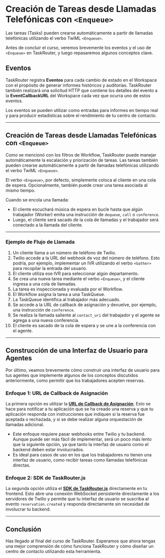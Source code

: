 # Creación de Tareas desde Llamadas Telefónicas con `<Enqueue>`

Las tareas (Tasks) pueden crearse automáticamente a partir de llamadas telefónicas utilizando el verbo TwiML `<Enqueue>`.

Antes de concluir el curso, veremos brevemente los eventos y el uso de `<Enqueue>` en TaskRouter, y luego repasaremos algunos conceptos clave.

## Eventos

TaskRouter registra **Eventos** para cada cambio de estado en el Workspace con el propósito de generar informes históricos y auditorías. TaskRouter también realizará una solicitud HTTP que contiene los detalles del evento a la **EventCallbackURL** del Workspace cada vez que ocurra uno de estos eventos.

Los eventos se pueden utilizar como entradas para informes en tiempo real y para producir estadísticas sobre el rendimiento de tu centro de contacto.

---

## Creación de Tareas desde Llamadas Telefónicas con `<Enqueue>`

Como se mencionó con los filtros de Workflow, TaskRouter puede manejar automáticamente la escalación y priorización de tareas. Las tareas también pueden crearse automáticamente a partir de llamadas telefónicas utilizando el verbo TwiML `<Enqueue>`.

El verbo `<Enqueue>`, por defecto, simplemente coloca al cliente en una cola de espera. Opcionalmente, también puede crear una tarea asociada al mismo tiempo.

Cuando se encola una llamada:

- El cliente escuchará música de espera en bucle hasta que algún trabajador (Worker) emita una instrucción de `dequeue`, `call` o `conference`.
- Luego, el cliente será sacado de la cola de llamadas y el trabajador será conectado a la llamada del cliente.

---

### Ejemplo de Flujo de Llamada

1. Un cliente llama a un número de teléfono de Twilio.
2. Twilio accede a la URL del webhook de voz del número de teléfono. Esto podría, por ejemplo, implementar un IVR utilizando el verbo `<Gather>` para recopilar la entrada del usuario.
3. El cliente utiliza ese IVR para seleccionar algún departamento.
4. Se crea una nueva tarea mediante el verbo `<Enqueue>`, y el cliente ingresa a una cola de llamadas.
5. La tarea es inspeccionada y evaluada por el Workflow.
6. El Workflow asigna la tarea a una TaskQueue.
7. La TaskQueue identifica al trabajador más adecuado.
8. Se accede a la URL de callback de asignación y devuelve, por ejemplo, una instrucción de `conference`.
9. Se realiza la llamada saliente al `contact_uri` del trabajador y el agente se agrega a una nueva conferencia.
10. El cliente es sacado de la cola de espera y se une a la conferencia con el agente.

---

## Construcción de una Interfaz de Usuario para Agentes

Por último, veamos brevemente cómo construir una interfaz de usuario para tus agentes que implemente algunos de los conceptos discutidos anteriormente, como permitir que los trabajadores acepten reservas.

### Enfoque 1: URL de Callback de Asignación

La primera opción es utilizar la [**URL de Callback de Asignación**](https://www.twilio.com/docs/taskrouter/handle-assignment-callbacks). Esto se hace para notificar a tu aplicación que se ha creado una reserva y que tu aplicación responda con instrucciones que indiquen si la reserva fue aceptada o rechazada, y si se debe realizar alguna orquestación de llamadas adicional.

- Este enfoque requiere pasar webhooks entre Twilio y tu backend. Aunque puede ser más fácil de implementar, será un poco más lento que la siguiente opción, ya que tanto la interfaz de usuario como el backend deben estar involucrados.
- Es ideal para casos de uso en los que los trabajadores no tienen una interfaz de usuario, como recibir tareas como llamadas telefónicas directas.

### Enfoque 2: SDK de TaskRouter.js

La segunda opción utiliza el [**SDK de TaskRouter.js**](https://www.twilio.com/docs/taskrouter/js-sdk/workspace/worker#reservation-actions) directamente en tu frontend. Esto abre una conexión WebSocket persistente directamente a los servidores de Twilio y permite que tu interfaz de usuario se suscriba al evento `reservation.created` y responda directamente sin necesidad de involucrar tu backend.

---

## Conclusión

Has llegado al final del curso de TaskRouter. Esperamos que ahora tengas una mejor comprensión de cómo funciona TaskRouter y cómo diseñar un centro de contacto utilizando esta herramienta.